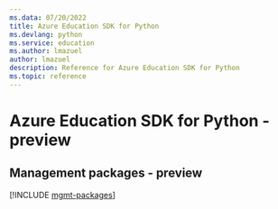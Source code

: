 ```yaml
---
ms.data: 07/20/2022
title: Azure Education SDK for Python
ms.devlang: python
ms.service: education
ms.author: lmazuel
author: lmazuel
description: Reference for Azure Education SDK for Python
ms.topic: reference
---
```

# Azure Education SDK for Python - preview

## Management packages - preview
[!INCLUDE [mgmt-packages](education-mgmt-index.md)]
